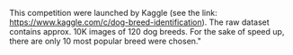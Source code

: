 This competition were launched by Kaggle (see the link: https://www.kaggle.com/c/dog-breed-identification). The raw dataset contains approx. 10K images of 120 dog breeds. For the sake of speed up, there are only 10 most popular breed were chosen."